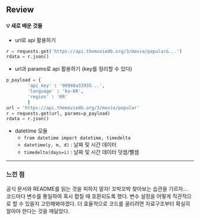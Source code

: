 ## Review

#### 💡 새로 배운 것들

* url로 api 활용하기
```python
r = requests.get('https://api.themoviedb.org/3/movie/popular&...')
rdata = r.json()
```
* url과 params로 api 활용하기 (key를 정리할 수 있다)
```python
p_payload = {
        'api_key' : '90948a33935...',
        'language' : 'ko-KR',
        'region' : 'KR'
        }
url = 'https://api.themoviedb.org/3/movie/popular'
r = requests.get(url, params=p_payload)
rdata = r.json()
```
* datetime 모듈
  * `from datetime import datetime, timedelta`
  * `datetime(y, m, d)` : 날짜 및 시간 데이터
  * `timedelta(days=i)` : 날짜 및 시간 데이터 덧셈/뺄셈


---

### 느낀 점

공식 문서와 README를 읽는 것을 피하지 말자! 꼬박꼬박 찾아보는 습관을 기르자...
코드마다 변수를 통일하여 혹시 합칠 때 호환되도록 했다. 변수 설정을 어떻게 직관적으로 할 수 있을지 고민해봐야겠다.
더 효율적으로 코드를 굴리려면 자료구조부터 확실히 알아야 한다는 것을 깨달았다.